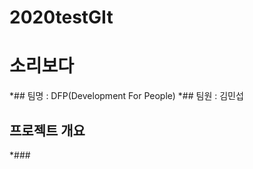 # 2020testGIt

# 소리보다<br>

*## 팀명 : DFP(Development For People)
*## 팀원 : 김민섭

## 프로젝트 개요
*### 





